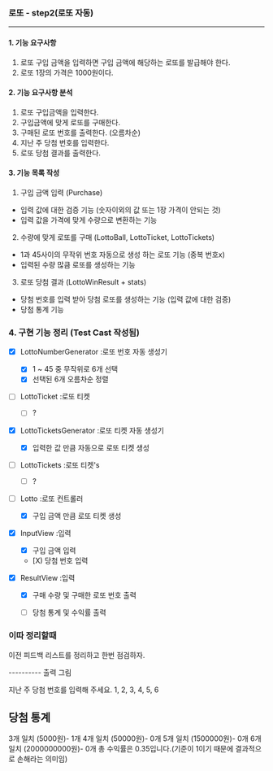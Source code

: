 ### 로또 - step2(로또 자동)
---
#### 1. 기능 요구사항
1) 로또 구입 금액을 입력하면 구입 금액에 해당하는 로또를 발급해야 한다.
2) 로또 1장의 가격은 1000원이다.

#### 2. 기능 요구사항 분석
1) 로또 구입금액을 입력한다.
2) 구입금액에 맞게 로또를 구매한다.
3) 구매된 로또 번호를 출력한다. (오름차순)
4) 지난 주 당첨 번호를 입력한다.
5) 로또 당첨 결과를 출력한다.

#### 3. 기능 목록 작성
1) 구입 금액 입력 (Purchase)
- 입력 값에 대한 검증 기능 (숫자이외의 값 또는 1장 가격이 안되는 것)
- 입력 값을 가격에 맞게 수량으로 변환하는 기능

2) 수량에 맞게 로또를 구매 (LottoBall, LottoTicket, LottoTickets)
- 1과 45사이의 무작위 번호 자동으로 생성 하는 로또 기능 (중복 번호x)
- 입력된 수량 많큼 로또를 생성하는 기능

3) 로또 당첨 결과 (LottoWinResult + stats)
- 당첨 번호를 입력 받아 당첨 로또를 생성하는 기능 (입력 값에 대한 검증)
- 당첨 통계 기능

### 4. 구현 기능 정리 (Test Cast 작성됨)
- [X] LottoNumberGenerator :로또 번호 자동 생성기
    - [X] 1 ~ 45 중 무작위로 6개 선택
    - [X] 선택된 6개 오름차순 정렬

- [ ] LottoTicket :로또 티켓
    - [ ] ?

- [X] LottoTicketsGenerator :로또 티켓 자동 생성기
    - [X] 입력한 값 만큼 자동으로 로또 티켓 생성

- [ ] LottoTickets :로또 티켓's
    - [ ] ?

- [ ] Lotto :로또 컨트롤러
    - [X] 구입 금액 만큼 로또 티켓 생성

- [X] InputView :입력
    - [X] 구입 금액 입력
    - [X) 당첨 번호 입력

- [X] ResultView :입력
    - [X] 구매 수량 및 구매한 로또 번호 출력
    - [ ] 당첨 통계 및 수익률 출력



### 이따 정리할때
이전 피드백 리스트를 정리하고 한번 점검하자.


---------- 출력 그림

지난 주 당첨 번호를 입력해 주세요.
1, 2, 3, 4, 5, 6

당첨 통계
---------
3개 일치 (5000원)- 1개
4개 일치 (50000원)- 0개
5개 일치 (1500000원)- 0개
6개 일치 (2000000000원)- 0개
총 수익률은 0.35입니다.(기준이 1이기 때문에 결과적으로 손해라는 의미임)